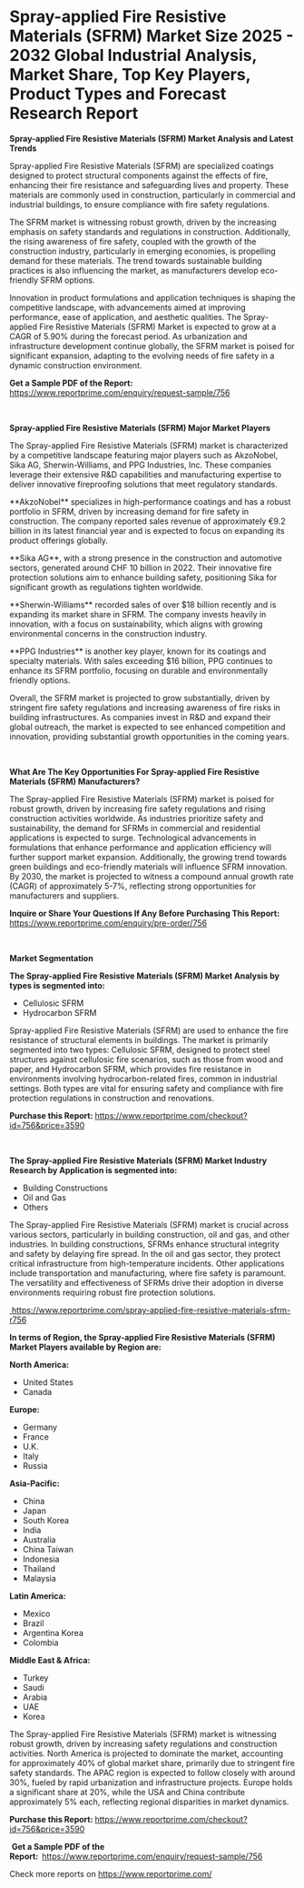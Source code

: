 <p><h1>Spray-applied Fire Resistive Materials (SFRM) Market Size 2025 - 2032 Global Industrial Analysis, Market Share, Top Key Players, Product Types and Forecast Research Report</h1></p><p><strong>Spray-applied Fire Resistive Materials (SFRM) Market Analysis and Latest Trends</strong></p>
<p><p>Spray-applied Fire Resistive Materials (SFRM) are specialized coatings designed to protect structural components against the effects of fire, enhancing their fire resistance and safeguarding lives and property. These materials are commonly used in construction, particularly in commercial and industrial buildings, to ensure compliance with fire safety regulations. </p><p>The SFRM market is witnessing robust growth, driven by the increasing emphasis on safety standards and regulations in construction. Additionally, the rising awareness of fire safety, coupled with the growth of the construction industry, particularly in emerging economies, is propelling demand for these materials. The trend towards sustainable building practices is also influencing the market, as manufacturers develop eco-friendly SFRM options.</p><p>Innovation in product formulations and application techniques is shaping the competitive landscape, with advancements aimed at improving performance, ease of application, and aesthetic qualities. The Spray-applied Fire Resistive Materials (SFRM) Market is expected to grow at a CAGR of 5.90% during the forecast period. As urbanization and infrastructure development continue globally, the SFRM market is poised for significant expansion, adapting to the evolving needs of fire safety in a dynamic construction environment.</p></p>
<p><strong>Get a Sample PDF of the Report:&nbsp;</strong> <a href="https://www.reportprime.com/enquiry/request-sample/756?utm_campaign=2721&utm_medium=2&utm_source=Github&utm_content=ia&utm_term=18032025&utm_id=spray-applied-fire-resistive-materials-sfrm">https://www.reportprime.com/enquiry/request-sample/756</a></p>
<p>&nbsp;</p>
<p><strong>Spray-applied Fire Resistive Materials (SFRM) Major Market Players</strong></p>
<p><p>The Spray-applied Fire Resistive Materials (SFRM) market is characterized by a competitive landscape featuring major players such as AkzoNobel, Sika AG, Sherwin-Williams, and PPG Industries, Inc. These companies leverage their extensive R&D capabilities and manufacturing expertise to deliver innovative fireproofing solutions that meet regulatory standards.</p><p>**AkzoNobel** specializes in high-performance coatings and has a robust portfolio in SFRM, driven by increasing demand for fire safety in construction. The company reported sales revenue of approximately €9.2 billion in its latest financial year and is expected to focus on expanding its product offerings globally.</p><p>**Sika AG**, with a strong presence in the construction and automotive sectors, generated around CHF 10 billion in 2022. Their innovative fire protection solutions aim to enhance building safety, positioning Sika for significant growth as regulations tighten worldwide.</p><p>**Sherwin-Williams** recorded sales of over $18 billion recently and is expanding its market share in SFRM. The company invests heavily in innovation, with a focus on sustainability, which aligns with growing environmental concerns in the construction industry.</p><p>**PPG Industries** is another key player, known for its coatings and specialty materials. With sales exceeding $16 billion, PPG continues to enhance its SFRM portfolio, focusing on durable and environmentally friendly options. </p><p>Overall, the SFRM market is projected to grow substantially, driven by stringent fire safety regulations and increasing awareness of fire risks in building infrastructures. As companies invest in R&D and expand their global outreach, the market is expected to see enhanced competition and innovation, providing substantial growth opportunities in the coming years.</p></p>
<p>&nbsp;</p>
<p><strong>What Are The Key Opportunities For Spray-applied Fire Resistive Materials (SFRM) Manufacturers?</strong></p>
<p><p>The Spray-applied Fire Resistive Materials (SFRM) market is poised for robust growth, driven by increasing fire safety regulations and rising construction activities worldwide. As industries prioritize safety and sustainability, the demand for SFRMs in commercial and residential applications is expected to surge. Technological advancements in formulations that enhance performance and application efficiency will further support market expansion. Additionally, the growing trend towards green buildings and eco-friendly materials will influence SFRM innovation. By 2030, the market is projected to witness a compound annual growth rate (CAGR) of approximately 5-7%, reflecting strong opportunities for manufacturers and suppliers.</p></p>
<p><strong>Inquire or Share Your Questions If Any Before Purchasing This Report:</strong> <a href="https://www.reportprime.com/enquiry/pre-order/756?utm_campaign=2721&utm_medium=2&utm_source=Github&utm_content=ia&utm_term=18032025&utm_id=spray-applied-fire-resistive-materials-sfrm">https://www.reportprime.com/enquiry/pre-order/756</a></p>
<p>&nbsp;</p>
<p><strong>Market Segmentation</strong></p>
<p><strong>The Spray-applied Fire Resistive Materials (SFRM) Market Analysis by types is segmented into:</strong></p>
<p><ul><li>Cellulosic SFRM</li><li>Hydrocarbon SFRM</li></ul></p>
<p><p>Spray-applied Fire Resistive Materials (SFRM) are used to enhance the fire resistance of structural elements in buildings. The market is primarily segmented into two types: Cellulosic SFRM, designed to protect steel structures against cellulosic fire scenarios, such as those from wood and paper, and Hydrocarbon SFRM, which provides fire resistance in environments involving hydrocarbon-related fires, common in industrial settings. Both types are vital for ensuring safety and compliance with fire protection regulations in construction and renovations.</p></p>
<p><strong>Purchase this Report:&nbsp;</strong><a href="https://www.reportprime.com/checkout?id=756&price=3590&utm_campaign=2721&utm_medium=2&utm_source=Github&utm_content=ia&utm_term=18032025&utm_id=spray-applied-fire-resistive-materials-sfrm">https://www.reportprime.com/checkout?id=756&price=3590</a></p>
<p>&nbsp;</p>
<p><strong>The Spray-applied Fire Resistive Materials (SFRM) Market Industry Research by Application is segmented into:</strong></p>
<p><ul><li>Building Constructions</li><li>Oil and Gas</li><li>Others</li></ul></p>
<p><p>The Spray-applied Fire Resistive Materials (SFRM) market is crucial across various sectors, particularly in building construction, oil and gas, and other industries. In building constructions, SFRMs enhance structural integrity and safety by delaying fire spread. In the oil and gas sector, they protect critical infrastructure from high-temperature incidents. Other applications include transportation and manufacturing, where fire safety is paramount. The versatility and effectiveness of SFRMs drive their adoption in diverse environments requiring robust fire protection solutions.</p></p>
<p><a href="https://www.reportprime.com/spray-applied-fire-resistive-materials-sfrm-r756?utm_campaign=2721&utm_medium=2&utm_source=Github&utm_content=ia&utm_term=18032025&utm_id=spray-applied-fire-resistive-materials-sfrm">&nbsp;https://www.reportprime.com/spray-applied-fire-resistive-materials-sfrm-r756</a></p>
<p><strong>In terms of Region, the Spray-applied Fire Resistive Materials (SFRM) Market Players available by Region are:</strong></p>
<p>
    <p> <strong> North America: </strong>
        <ul>
            <li>United States</li>
            <li>Canada</li>
        </ul>
        </p> 
    <p> <strong> Europe: </strong>
        <ul>
            <li>Germany</li>
            <li>France</li>
            <li>U.K.</li>
            <li>Italy</li>
            <li>Russia</li>
        </ul>
        </p> 
    <p> <strong> Asia-Pacific: </strong>
        <ul>
            <li>China</li>
            <li>Japan</li>
            <li>South Korea</li>
            <li>India</li>
            <li>Australia</li>
            <li>China Taiwan</li>
            <li>Indonesia</li>
            <li>Thailand</li>
            <li>Malaysia</li>
        </ul>
        </p> 
    <p> <strong> Latin America: </strong>
        <ul>
            <li>Mexico</li>
            <li>Brazil</li>
            <li>Argentina Korea</li>
            <li>Colombia</li>
        </ul>
        </p> 
    <p> <strong> Middle East & Africa: </strong>
        <ul>
            <li>Turkey</li>
            <li>Saudi</li>
            <li>Arabia</li>
            <li>UAE</li>
            <li>Korea</li>
        </ul>
    </p>
    </p>
<p><p>The Spray-applied Fire Resistive Materials (SFRM) market is witnessing robust growth, driven by increasing safety regulations and construction activities. North America is projected to dominate the market, accounting for approximately 40% of global market share, primarily due to stringent fire safety standards. The APAC region is expected to follow closely with around 30%, fueled by rapid urbanization and infrastructure projects. Europe holds a significant share at 20%, while the USA and China contribute approximately 5% each, reflecting regional disparities in market dynamics.</p></p>
<p><strong>Purchase this Report: </strong><a href="https://www.reportprime.com/checkout?id=756&price=3590&utm_campaign=2721&utm_medium=2&utm_source=Github&utm_content=ia&utm_term=18032025&utm_id=spray-applied-fire-resistive-materials-sfrm">https://www.reportprime.com/checkout?id=756&price=3590</a></p>
<p>&nbsp;<strong>Get a Sample PDF of the Report:&nbsp;&nbsp;</strong><a href="https://www.reportprime.com/enquiry/request-sample/756?utm_campaign=2721&utm_medium=2&utm_source=Github&utm_content=ia&utm_term=18032025&utm_id=spray-applied-fire-resistive-materials-sfrm">https://www.reportprime.com/enquiry/request-sample/756</a></p>
<p><strong></strong></p>
<p>Check more reports on <a href="https://www.reportprime.com/?utm_campaign=2721&utm_medium=2&utm_source=Github&utm_content=ia&utm_term=18032025&utm_id=spray-applied-fire-resistive-materials-sfrm">https://www.reportprime.com/</a></p>